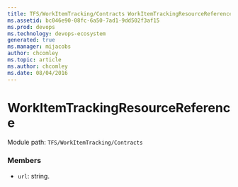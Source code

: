 ```yaml
---
title: TFS/WorkItemTracking/Contracts WorkItemTrackingResourceReference API | Extensions for Azure DevOps Services
ms.assetid: bc046e90-08fc-6a50-7ad1-9dd502f3af15
ms.prod: devops
ms.technology: devops-ecosystem
generated: true
ms.manager: mijacobs
author: chcomley
ms.topic: article
ms.author: chcomley
ms.date: 08/04/2016
---
```


# WorkItemTrackingResourceReference

Module path: `TFS/WorkItemTracking/Contracts`


### Members

* `url`: string. 

